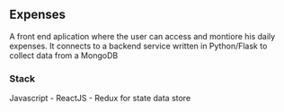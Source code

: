 ## Expenses

A front end aplication where the user can access and montiore his daily expenses. 
It connects to a backend service written in Python/Flask to collect data from a MongoDB

### Stack
Javascript - ReactJS - Redux for state data store 
